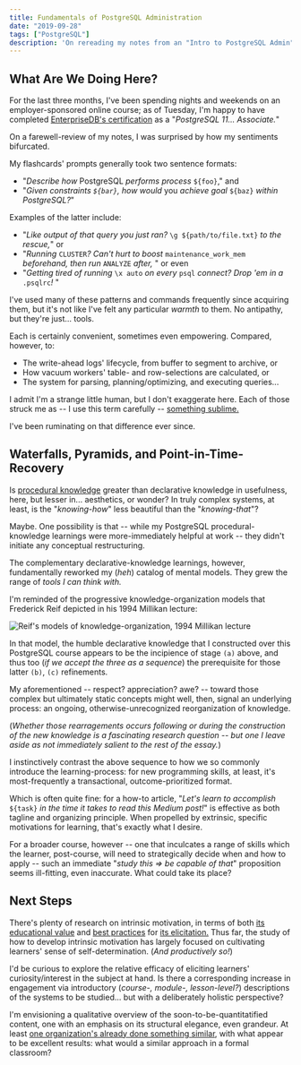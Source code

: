 ```yaml
---
title: Fundamentals of PostgreSQL Administration
date: "2019-09-28"
tags: ["PostgreSQL"]
description: 'On rereading my notes from an "Intro to PostgreSQL Admin" course, I began to consider the beauty of declarative knowledge: and how to leverage it in the classroom.'
---
```


## What Are We Doing Here?

For the last three months, I've been spending nights and weekends on an employer-sponsored online course; as of Tuesday, I'm happy to have completed [EnterpriseDB's certification](https://www.youracclaim.com/badges/db1a7e0c-5b68-4529-a5af-e2f9887fc72d) as a "_PostgreSQL 11... Associate._"

On a farewell-review of my notes, I was surprised by how my sentiments bifurcated.

My flashcards' prompts generally took two sentence formats: 
- "_Describe how_ PostgreSQL _performs process_ `${foo}`," and 
- "_Given constraints `${bar}`, how would_ you _achieve goal_ `${baz}` _within PostgreSQL?_"

Examples of the latter include:

- "_Like output of that query you just ran?_ `\g ${path/to/file.txt}` _to the rescue,_" or
- "_Running_ `CLUSTER`_? Can't hurt to boost_ `maintenance_work_mem` _beforehand, then run_ `ANALYZE` _after,_ " or even
- "_Getting tired of running_ `\x auto` _on every_ `psql` _connect? Drop 'em in a_ `.psqlrc`_!_ "

I've used many of these patterns and commands frequently since acquiring them, but it's not like I've felt any particular _warmth_ to them. No antipathy, but they're just... tools.

Each is certainly convenient, sometimes even empowering. Compared, however, to:

- The write-ahead logs' lifecycle, from buffer to segment to archive, or
- How vacuum workers' table- and row-selections are calculated, or
- The system for parsing, planning/optimizing, and executing queries...

I admit I'm a strange little human, but I don't exaggerate here. Each of those struck me as -- I use this term carefully -- [something sublime.](https://en.wikipedia.org/wiki/A_Philosophical_Enquiry_into_the_Origin_of_Our_Ideas_of_the_Sublime_and_Beautiful)

I've been ruminating on that difference ever since.

## Waterfalls, Pyramids, and Point-in-Time-Recovery

Is [procedural knowledge](https://plato.stanford.edu/entries/knowledge-how/#ProDecKno) greater than declarative knowledge in usefulness, here, but lesser in... aesthetics, or wonder? In truly complex systems, at least, is the "_knowing-how_" less beautiful than the "_knowing-that_"?

Maybe. One possibility is that -- while my PostgreSQL procedural-knowledge learnings were more-immediately helpful at work -- they didn't initiate any conceptual restructuring.

The complementary declarative-knowledge learnings, however, fundamentally reworked my (_heh_) catalog of mental models. They grew the range of _tools I can think with._

I'm reminded of the progressive knowledge-organization models that Frederick Reif depicted in his 1994 Millikan lecture:

![Reif's models of knowledge-organization, 1994 Millikan lecture](/images/reif_millikan_1994.png)

In that model, the humble declarative knowledge that I constructed over this PostgreSQL course appears to be the incipience of stage `(a)` above, and thus too (_if we accept the three as a sequence_) the prerequisite for those latter `(b)`, `(c)` refinements.

My aforementioned -- respect? appreciation? awe? -- toward those complex but ultimately static concepts might well, then, signal an underlying process: an ongoing, otherwise-unrecognized reorganization of knowledge.

(_Whether those rearragements occurs following or during the construction of the new knowledge is a fascinating research question -- but one I leave aside as not immediately salient to the rest of the essay._)

I instinctively contrast the above sequence to how we so commonly introduce the learning-process: for new programming skills, at least, it's most-frequently a transactional, outcome-prioritized format.

Which is often quite fine: for a how-to article, "_Let's learn to accomplish_ `${task}` _in the time it takes to read this Medium post!_" is effective as both tagline and organizing principle. When propelled by extrinsic, specific motivations for learning, that's exactly what I desire.

For a broader course, however -- one that inculcates a range of skills which the learner, post-course, will need to strategically decide when and how to apply -- such an immediate "_study this => be capable of that_" proposition seems ill-fitting, even inaccurate. What could take its place?

## Next Steps

There's plenty of research on intrinsic motivation, in terms of both [its educational value](https://www.apa.org/science/about/psa/2018/06/motivation) and [best practices](https://www.kqed.org/mindshift/53426/four-research-based-strategies-to-ignite-intrinsic-motivation-in-students) for [its elicitation.](https://www.gse.harvard.edu/news/uk/16/09/intrinsically-motivated) Thus far, the study of how to develop intrinsic motivation has largely focused on cultivating learners' sense of self-determination. (_And productively so!_)

I'd be curious to explore the relative efficacy of eliciting learners' curiosity/interest in the subject at hand. Is there a corresponding increase in engagement via introductory (_course-, module-, lesson-level?_) descriptions of the systems to be studied... but with a deliberately holistic perspective?

I'm envisioning a qualitative overview of the soon-to-be-quantitatified content, one with an emphasis on its structural elegance, even grandeur. At least [one organization's already done something similar](https://www.aosabook.org/en/index.html), with what appear to be excellent results: what would a similar approach in a formal classroom?
